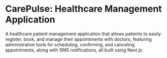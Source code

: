 # CarePulse: Healthcare Management Application
A healthcare patient management application that allows patients to easily register, book, and manage their appointments with doctors, featuring administrative tools for scheduling, confirming, and canceling appointments, along with SMS notifications, all built using Next.js.
